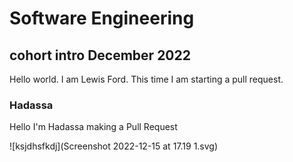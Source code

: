 # Software Engineering

## cohort intro December 2022

Hello world. I am Lewis Ford. This time I am starting a pull request.

### Hadassa
Hello I'm Hadassa making a Pull Request

![ksjdhsfkdj](Screenshot 2022-12-15 at 17.19 1.svg)
